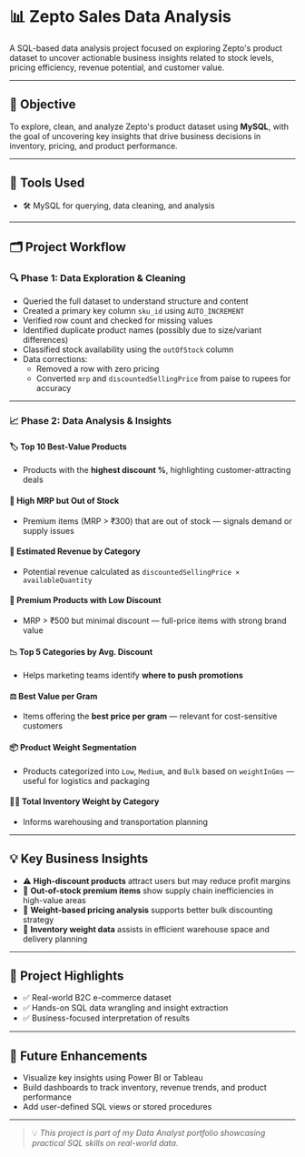 # 📊 Zepto Sales Data Analysis

A SQL-based data analysis project focused on exploring Zepto's product dataset to uncover actionable business insights related to stock levels, pricing efficiency, revenue potential, and customer value.

---

## 🎯 Objective

To explore, clean, and analyze Zepto's product dataset using **MySQL**, with the goal of uncovering key insights that drive business decisions in inventory, pricing, and product performance.

---

## 🧰 Tools Used

- 🛠️ MySQL for querying, data cleaning, and analysis

---

## 🗂️ Project Workflow

### 🔍 Phase 1: Data Exploration & Cleaning
- Queried the full dataset to understand structure and content
- Created a primary key column `sku_id` using `AUTO_INCREMENT`
- Verified row count and checked for missing values
- Identified duplicate product names (possibly due to size/variant differences)
- Classified stock availability using the `outOfStock` column
- Data corrections:
  - Removed a row with zero pricing
  - Converted `mrp` and `discountedSellingPrice` from paise to rupees for accuracy

---

### 📈 Phase 2: Data Analysis & Insights

#### 🏷️ Top 10 Best-Value Products
- Products with the **highest discount %**, highlighting customer-attracting deals

#### 🚫 High MRP but Out of Stock
- Premium items (MRP > ₹300) that are out of stock — signals demand or supply issues

#### 💸 Estimated Revenue by Category
- Potential revenue calculated as `discountedSellingPrice × availableQuantity`

#### 💼 Premium Products with Low Discount
- MRP > ₹500 but minimal discount — full-price items with strong brand value

#### 📉 Top 5 Categories by Avg. Discount
- Helps marketing teams identify **where to push promotions**

#### ⚖️ Best Value per Gram
- Items offering the **best price per gram** — relevant for cost-sensitive customers

#### 📦 Product Weight Segmentation
- Products categorized into `Low`, `Medium`, and `Bulk` based on `weightInGms` — useful for logistics and packaging

#### 🏋️‍♂️ Total Inventory Weight by Category
- Informs warehousing and transportation planning

---

## 💡 Key Business Insights

- ⚠️ **High-discount products** attract users but may reduce profit margins
- 🚚 **Out-of-stock premium items** show supply chain inefficiencies in high-value areas
- 🧮 **Weight-based pricing analysis** supports better bulk discounting strategy
- 🏢 **Inventory weight data** assists in efficient warehouse space and delivery planning

---

## 📌 Project Highlights

- ✅ Real-world B2C e-commerce dataset
- ✅ Hands-on SQL data wrangling and insight extraction
- ✅ Business-focused interpretation of results

---

## 📎 Future Enhancements

- Visualize key insights using Power BI or Tableau
- Build dashboards to track inventory, revenue trends, and product performance
- Add user-defined SQL views or stored procedures

---

> 💡 *This project is part of my Data Analyst portfolio showcasing practical SQL skills on real-world data.*

